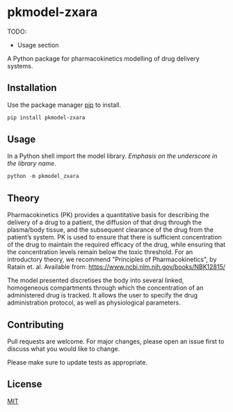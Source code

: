 # pkmodel-zxara

TODO:
 - Usage section
 
A Python package for pharmacokinetics modelling of drug delivery systems.

## Installation

Use the package manager [pip](https://pip.pypa.io/en/stable/) to install.

```bash
pip install pkmodel-zxara
```

## Usage 

In a Python shell import the model library. *Emphasis on the underscore in the library name*.

```python
python -m pkmodel_zxara
```

## Theory

Pharmacokinetics (PK) provides a quantitative basis for describing the delivery of a drug to a patient, the diffusion of that drug through the plasma/body tissue, and the subsequent clearance of the drug from the patient’s system. PK is used to ensure that there is sufficient concentration of the drug to maintain the required efficacy of the drug, while ensuring that the concentration levels remain below the toxic threshold. For an introductory theory, we recommend "Principles of Pharmacokinetics", by Ratain et. al. Available from: https://www.ncbi.nlm.nih.gov/books/NBK12815/

The model presented discretises the body into several linked, homogeneous compartments through which the concentration of an administered drug is tracked. It allows the user to specify the drug administration protocol, as well as physiological parameters.

## Contributing
Pull requests are welcome. For major changes, please open an issue first to discuss what you would like to change.

Please make sure to update tests as appropriate.

## License
[MIT](https://choosealicense.com/licenses/mit/)
